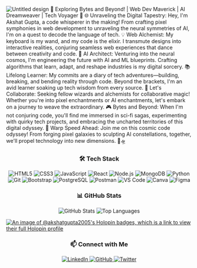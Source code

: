![Untitled design](https://github.com/user-attachments/assets/b691b39a-a7ea-40f5-8d36-5a18a02775f4)
🚀 Exploring Bytes and Beyond! | Web Dev Maverick | AI Dreamweaver | Tech Voyager 🌌
🌐 Unraveling the Digital Tapestry:
Hey, I'm Akshat Gupta, a code whisperer in the making! From crafting pixel symphonies in web development to unraveling the neural symmetries of AI, I'm on a quest to decode the language of tech.
💡 Web Alchemist:
My keyboard is my wand, and my code is the elixir. I transmute designs into interactive realities, conjuring seamless web experiences that dance between creativity and code.
🤖 AI Architect:
Venturing into the neural cosmos, I'm engineering the future with AI and ML blueprints. Crafting algorithms that learn, adapt, and reshape industries is my digital sorcery.
📚 Lifelong Learner:
My commits are a diary of tech adventures—building, breaking, and bending reality through code. Beyond the brackets, I'm an avid learner soaking up tech wisdom from every source.
🔗 Let's Collaborate:
Seeking fellow wizards and alchemists for collaborative magic! Whether you're into pixel enchantments or AI enchantments, let's embark on a journey to weave the extraordinary.
🎮 Bytes and Beyond:
When I'm not conjuring code, you'll find me immersed in sci-fi sagas, experimenting with quirky tech projects, and embracing the uncharted territories of this digital odyssey.
🚀 Warp Speed Ahead:
Join me on this cosmic code odyssey! From forging pixel galaxies to sculpting AI constellations, together, we'll propel technology into new dimensions. 🚀🛸
<h3 align="center">🛠️ Tech Stack</h3>

<p align="center">
  <img src="https://img.shields.io/badge/-HTML5-E34F26?logo=html5&logoColor=white" alt="HTML5"/>
  <img src="https://img.shields.io/badge/-CSS3-1572B6?logo=css3&logoColor=white" alt="CSS3"/>
  <img src="https://img.shields.io/badge/-JavaScript-F7DF1E?logo=javascript&logoColor=black" alt="JavaScript"/>
  <img src="https://img.shields.io/badge/-React-61DAFB?logo=react&logoColor=black" alt="React"/>
  <img src="https://img.shields.io/badge/-Node.js-339933?logo=node.js&logoColor=white" alt="Node.js"/>
  <img src="https://img.shields.io/badge/-MongoDB-47A248?logo=mongodb&logoColor=white" alt="MongoDB"/>
  <img src="https://img.shields.io/badge/-Python-3776AB?logo=python&logoColor=white" alt="Python"/>
  <img src="https://img.shields.io/badge/-Git-F05032?logo=git&logoColor=white" alt="Git"/>
  <img src="https://img.shields.io/badge/-Bootstrap-7952B3?logo=bootstrap&logoColor=white" alt="Bootstrap"/>
  <img src="https://img.shields.io/badge/-PostgreSQL-336791?logo=postgresql&logoColor=white" alt="PostgreSQL"/>
  <img src="https://img.shields.io/badge/-Postman-FF6C37?logo=postman&logoColor=white" alt="Postman"/>
  <img src="https://img.shields.io/badge/-VS%20Code-007ACC?logo=visual-studio-code&logoColor=white" alt="VS Code"/>
  <img src="https://img.shields.io/badge/-Canva-00C4CC?logo=canva&logoColor=white" alt="Canva"/>
  <img src="https://img.shields.io/badge/-Figma-F24E1E?logo=figma&logoColor=white" alt="Figma"/>
</p>

<h3 align="center">📊 GitHub Stats</h3>

<p align="center">
  <img src="https://github-readme-stats.vercel.app/api?username=AkshatGupta2005&show_icons=true&theme=radical" alt="GitHub Stats"/>
  <img src="https://github-readme-stats.vercel.app/api/top-langs/?username=AkshatGupta2005&layout=compact&theme=radical" alt="Top Languages"/>
</p>

[![An image of @akshatgupta2005's Holopin badges, which is a link to view their full Holopin profile](https://holopin.me/akshatgupta2005)](https://holopin.io/@akshatgupta2005)

<h3 align="center">📫 Connect with Me</h3>

<p align="center">
  <a href="https://www.linkedin.com/in/akshatguptaip">
    <img src="https://img.shields.io/badge/LinkedIn-0077B5?logo=linkedin&logoColor=white" alt="LinkedIn"/>
  </a>
  <a href="https://github.com/AkshatGupta2005">
    <img src="https://img.shields.io/badge/GitHub-181717?logo=github&logoColor=white" alt="GitHub"/>
  </a>
  <a href="https://x.com/_Gupta_Akshat">
    <img src="https://img.shields.io/badge/X-1DA1F2?logo=x&logoColor=white" alt="Twitter"/>
  </a>
</p>
